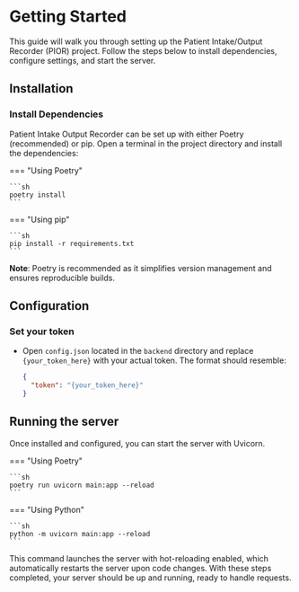 # Getting Started

This guide will walk you through setting up the Patient Intake/Output Recorder (PIOR) project. Follow the steps below to install dependencies, configure settings, and start the server.

## Installation

### Install Dependencies

Patient Intake Output Recorder can be set up with either Poetry (recommended) or pip. Open a terminal in the project directory and install the dependencies:

=== "Using Poetry"

    ```sh
    poetry install
    ```

=== "Using pip"

    ```sh
    pip install -r requirements.txt
    ```

**Note**: Poetry is recommended as it simplifies version management and ensures reproducible builds.

## Configuration

### Set your token

- Open `config.json` located in the `backend` directory and replace `{your_token_here}` with your actual token. The format should resemble:

    ```json
    {
      "token": "{your_token_here}"
    }
    ```

## Running the server

Once installed and configured, you can start the server with Uvicorn.

=== "Using Poetry"

    ```sh
    poetry run uvicorn main:app --reload
    ```

=== "Using Python"

    ```sh
    python -m uvicorn main:app --reload
    ```

This command launches the server with hot-reloading enabled, which automatically restarts the server upon code changes. With these steps completed, your server should be up and running, ready to handle requests.

